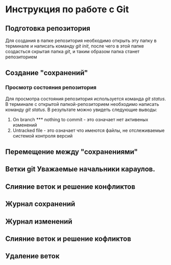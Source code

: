 # Инструкция по работе с Git

## Подготовка репозитория
Для создания в папке репозитория необходимо открыть эту папку в терминале и написать команду *git init*, после чего в этой папке создасться скрытая папка *git*, и таким образом папка станет репозиторием 
## Создание "сохранений"

### Просмотр состояния репозитория
Для просмотра состояния репозитория используется команда *git status*. В терминале с открытой папкой-репозиторием необходимо написать команду *git status*. В результате можно увидеть следующие выводы:
1. On branch *** nothing to commit - это означает нет активеных изменений 
2. Untracked file - это означает что имеются файлы, не отслеживаемые системой контроля версий 

## Перемещение между "сохранениями"

## Ветки git Уважаемые начальники караулов.

## Слияние веток и решение конфликтов 

## Журнал сохранений

## Журнал изменений

## Слияние веток и решение кофликтов

## Удаление веток 